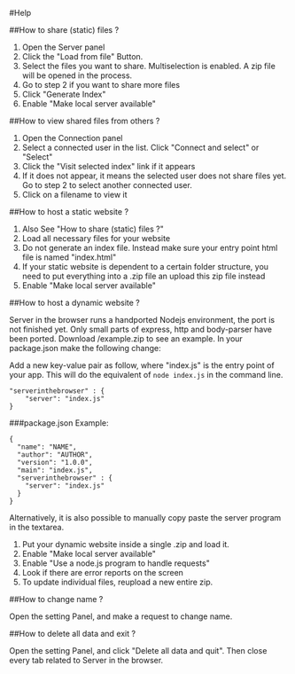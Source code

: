 #Help

##How to share (static) files ?

 1. Open the Server panel
 2. Click the "Load from file" Button.
 3. Select the files you want to share. Multiselection is enabled. A zip file will be opened in the process.
 4. Go to step 2 if you want to share more files
 5. Click "Generate Index"
 6. Enable "Make local server available"

##How to view shared files from others ?

 1. Open the Connection panel
 2. Select a connected user in the list. Click "Connect and select" or "Select"
 3. Click the "Visit selected index" link if it appears
 4. If it does not appear, it means the selected user does not share files yet. Go to step 2 to select another connected user.
 5. Click on a filename to view it


##How to host a static website ?

 1. Also See "How to share (static) files ?"
 2. Load all necessary files for your website
 3. Do not generate an index file. Instead make sure your entry point html file is named "index.html"
 4. If your static website is dependent to a certain folder structure, you need to put everything into a .zip file an upload this zip file instead
 5. Enable "Make local server available"


##How to host a dynamic website ?


Server in the browser runs a handported Nodejs environment, the port is not finished yet. Only small parts of express, http and body-parser have been ported. Download /example.zip to see an example. In your package.json make the following change:


Add a new key-value pair as follow, where "index.js" is the entry point of your app. This will do the equivalent of `node index.js` in the command line.


    "serverinthebrowser" : {
        "server": "index.js"
    }
    

###package.json Example:


    {
      "name": "NAME",
      "author": "AUTHOR",
      "version": "1.0.0",
      "main": "index.js",
      "serverinthebrowser" : {
        "server": "index.js"
      }
    }


Alternatively, it is also possible to manually copy paste the server program in the textarea.


 1. Put your dynamic website inside a single .zip and load it.
 2. Enable "Make local server available"
 3. Enable "Use a node.js program to handle requests"
 4. Look if there are error reports on the screen
 5. To update individual files, reupload a new entire zip.


##How to change name ?


Open the setting Panel, and make a request to change name.


##How to delete all data and exit ?

Open the setting Panel, and click "Delete all data and quit". Then close every tab related to Server in the browser.